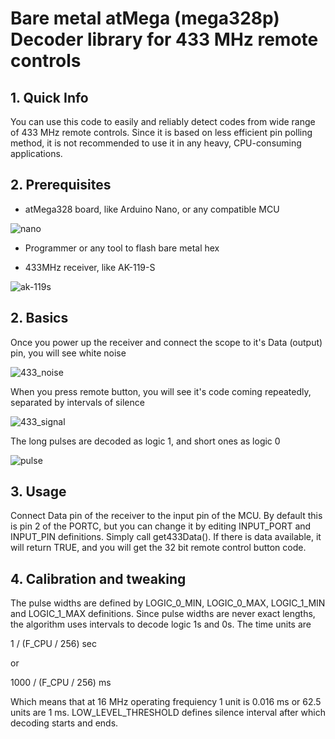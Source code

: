 # Bare metal atMega (mega328p) Decoder library for 433 MHz remote controls

## 1. Quick Info
You can use this code to easily and reliably detect codes from wide range of 433 MHz remote controls. Since it is based on less efficient pin polling method, it is not recommended to use it in any heavy, CPU-consuming applications.

## 2. Prerequisites
- atMega328 board, like Arduino Nano, or any compatible MCU

![nano](https://user-images.githubusercontent.com/20777524/140094097-fd21740f-1920-46d2-8fdd-c5898f722bde.png)

- Programmer or any tool to flash bare metal hex

- 433MHz receiver, like AK-119-S

![ak-119s](https://user-images.githubusercontent.com/20777524/140094125-4ce89b00-3805-4a0a-97c3-94aa566cecc5.png)

## 2. Basics

Once you power up the receiver and connect the scope to it's Data (output) pin, you will see white noise

![433_noise](https://user-images.githubusercontent.com/20777524/140086493-292a3095-8a95-4b6d-b200-46aecfd1ba95.png)

When you press remote button, you will see it's code coming repeatedly, separated by intervals of silence

![433_signal](https://user-images.githubusercontent.com/20777524/140086534-f8c9de1e-e3a5-493f-b748-468dc37c005d.png)

The long pulses are decoded as logic 1, and short ones as logic 0

![pulse](https://user-images.githubusercontent.com/20777524/140095350-3ffacf98-873a-47de-a5f8-d71694c2d795.png)


## 3. Usage

Connect Data pin of the receiver to the input pin of the MCU. By default this is pin 2 of the PORTC, but you can change it by editing INPUT_PORT and INPUT_PIN definitions.
Simply call get433Data(). If there is data available, it will return TRUE, and you will get the 32 bit remote control button code.


## 4. Calibration and tweaking

The pulse widths are defined by LOGIC_0_MIN, LOGIC_0_MAX, LOGIC_1_MIN and LOGIC_1_MAX definitions. Since pulse widths are never exact lengths, the algorithm uses intervals to decode logic 1s and 0s. The time units are 

1 / (F_CPU / 256) sec

or

1000 / (F_CPU / 256) ms

Which means that at 16 MHz operating frequiency 1 unit is 0.016 ms or 62.5 units are 1 ms.
LOW_LEVEL_THRESHOLD defines silence interval after which decoding starts and ends.
